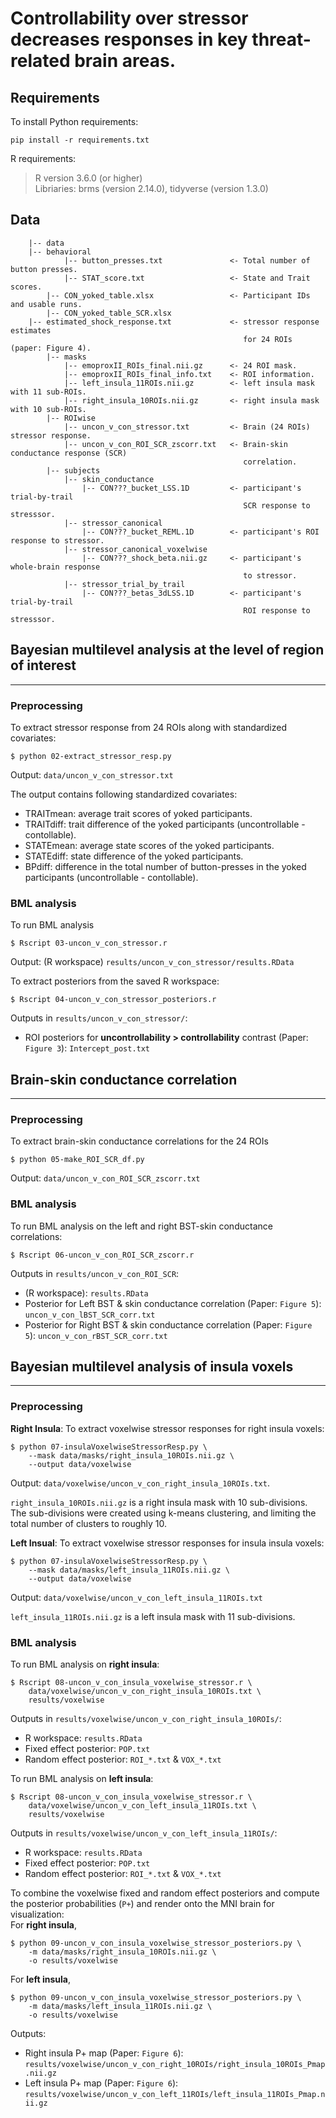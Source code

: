 # Controllability over stressor decreases responses in key threat-related brain areas.

## Requirements
To install Python requirements:
```
pip install -r requirements.txt 
```
R requirements:
> R version 3.6.0 (or higher)  
> Libriaries: brms (version 2.14.0), tidyverse (version 1.3.0)  

## Data
```
    |-- data
    |-- behavioral
            |-- button_presses.txt               <- Total number of button presses.  
            |-- STAT_score.txt                   <- State and Trait scores.
        |-- CON_yoked_table.xlsx                 <- Participant IDs and usable runs.
        |-- CON_yoked_table_SCR.xlsx
    |-- estimated_shock_response.txt             <- stressor response estimates
                                                    for 24 ROIs (paper: Figure 4).
        |-- masks
            |-- emoproxII_ROIs_final.nii.gz      <- 24 ROI mask.
            |-- emoproxII_ROIs_final_info.txt    <- ROI information.
            |-- left_insula_11ROIs.nii.gz        <- left insula mask with 11 sub-ROIs.
            |-- right_insula_10ROIs.nii.gz       <- right insula mask with 10 sub-ROIs.
        |-- ROIwise
            |-- uncon_v_con_stressor.txt         <- Brain (24 ROIs) stressor response.
            |-- uncon_v_con_ROI_SCR_zscorr.txt   <- Brain-skin conductance response (SCR)
                                                    correlation.
        |-- subjects
            |-- skin_conductance
                |-- CON???_bucket_LSS.1D         <- participant's trial-by-trail
                                                    SCR response to stresssor.
            |-- stressor_canonical
                |-- CON???_bucket_REML.1D        <- participant's ROI response to stressor.
            |-- stressor_canonical_voxelwise
                |-- CON???_shock_beta.nii.gz     <- participant's whole-brain response 
                                                    to stressor.
            |-- stressor_trial_by_trail          
                |-- CON???_betas_3dLSS.1D        <- participant's trial-by-trail
                                                    ROI response to stresssor.
```  

## Bayesian multilevel analysis at the level of region of interest
---

### __Preprocessing__  

To extract stressor response from 24 ROIs along with standardized
covariates:
```
$ python 02-extract_stressor_resp.py  
```
Output: `data/uncon_v_con_stressor.txt`  

The output contains following standardized covariates: 
- TRAITmean: average trait scores of yoked participants.  
- TRAITdiff: trait difference of the yoked participants (uncontrollable - contollable).  
- STATEmean: average state scores of the yoked participants.  
- STATEdiff: state difference of the yoked participants.  
- BPdiff: difference in the total number of button-presses in the yoked participants (uncontrollable - contollable).  

### __BML analysis__  

To run BML analysis
```
$ Rscript 03-uncon_v_con_stressor.r
```
Output: (R workspace) `results/uncon_v_con_stressor/results.RData`  

To extract posteriors from the saved R workspace:
```
$ Rscript 04-uncon_v_con_stressor_posteriors.r
```
Outputs in `results/uncon_v_con_stressor/`:
- ROI posteriors for __uncontrollability > controllability__ contrast (Paper: `Figure 3`): `Intercept_post.txt`  

## Brain-skin conductance correlation
---
### __Preprocessing__  
To extract brain-skin conductance correlations for the 24 ROIs 
```
$ python 05-make_ROI_SCR_df.py  
```
Output: `data/uncon_v_con_ROI_SCR_zscorr.txt`  

### __BML analysis__
To run BML analysis on the left and right BST-skin conductance correlations:
```
$ Rscript 06-uncon_v_con_ROI_SCR_zscorr.r
```

Outputs in `results/uncon_v_con_ROI_SCR`:  
- (R workspace): `results.RData`  
- Posterior for Left BST & skin conductance correlation (Paper: `Figure 5`): `uncon_v_con_lBST_SCR_corr.txt`  
- Posterior for Right BST & skin conductance correlation (Paper: `Figure 5`): `uncon_v_con_rBST_SCR_corr.txt`  

## Bayesian multilevel analysis of insula voxels
---
### __Preprocessing__
**Right Insula**: To extract voxelwise stressor responses for right insula voxels:
```
$ python 07-insulaVoxelwiseStressorResp.py \
    --mask data/masks/right_insula_10ROIs.nii.gz \
    --output data/voxelwise  
```
Output: `data/voxelwise/uncon_v_con_right_insula_10ROIs.txt`.  

`right_insula_10ROIs.nii.gz` is a right insula mask with 10 sub-divisions. 
                            The sub-divisions were created using k-means clustering,
                            and limiting the total number of clusters to roughly 10.
                            
**Left Insual**: To extract voxelwise stressor responses for insula insula voxels:
```
$ python 07-insulaVoxelwiseStressorResp.py \
    --mask data/masks/left_insula_11ROIs.nii.gz \
    --output data/voxelwise  
```
Output: `data/voxelwise/uncon_v_con_left_insula_11ROIs.txt`  

`left_insula_11ROIs.nii.gz` is a left insula mask with 11 sub-divisions.  

### __BML analysis__

To run BML analysis on __right insula__:
```
$ Rscript 08-uncon_v_con_insula_voxelwise_stressor.r \
    data/voxelwise/uncon_v_con_right_insula_10ROIs.txt \
    results/voxelwise  
```
Outputs in `results/voxelwise/uncon_v_con_right_insula_10ROIs/`: 
- R workspace: `results.RData`  
- Fixed effect posterior: `POP.txt`
- Random effect posterior: `ROI_*.txt` & `VOX_*.txt`

To run BML analysis on __left insula__:
```
$ Rscript 08-uncon_v_con_insula_voxelwise_stressor.r \
    data/voxelwise/uncon_v_con_left_insula_11ROIs.txt \
    results/voxelwise  
```
Outputs in `results/voxelwise/uncon_v_con_left_insula_11ROIs/`:
- R workspace: `results.RData`  
- Fixed effect posterior: `POP.txt`
- Random effect posterior: `ROI_*.txt` & `VOX_*.txt`

To combine the voxelwise fixed and random effect posteriors and compute the posterior probabilities (`P+`) and render onto the MNI brain for visualization:  
For __right insula__,  
```
$ python 09-uncon_v_con_insula_voxelwise_stressor_posteriors.py \
    -m data/masks/right_insula_10ROIs.nii.gz \
    -o results/voxelwise  
```

For __left insula__,
```
$ python 09-uncon_v_con_insula_voxelwise_stressor_posteriors.py \
    -m data/masks/left_insula_11ROIs.nii.gz \
    -o results/voxelwise
```

Outputs:
- Right insula P+ map (Paper: `Figure 6`): `results/voxelwise/uncon_v_con_right_10ROIs/right_insula_10ROIs_Pmap.nii.gz`  
- Left insula P+ map (Paper: `Figure 6`): `results/voxelwise/uncon_v_con_left_11ROIs/left_insula_11ROIs_Pmap.nii.gz`  

